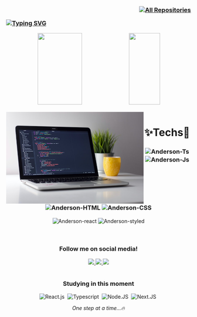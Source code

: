 ### <p align="right"><a href="https://github.com/Andersonk01?tab=repositories"><img alt="All Repositories" title="All Repositories" src="https://custom-icon-badges.herokuapp.com/badge/-All%20Repos-2962FF?style=for-the-badge&logoColor=white&logo=repo"/></a></p> [![Typing SVG](https://readme-typing-svg.herokuapp.com/?color=18567c&size=20&center=true&vCenter=true&width=1000&lines=HELLO,+My+name+is+Anderson+Kauer;I'm+22+years+old;I'm+from+Brazil;I+Graduated+Analysis+and+Systems+Development;Be+Welcome!+:%29)](https://git.io/typing-svg) 

<div align="center">
  <img width="49%" height="195px" src="https://github-readme-stats.vercel.app/api?username=Andersonk01&show_icons=true&theme=react&include_all_commits=true&count_private=true"/>
  <img width="41%" height="195px" src="https://github-readme-stats.vercel.app/api/top-langs/?username=Andersonk01&layout=compact&langs_count=16&theme=react"/>
</div>

<div  align="center"> 
  <div style="display: inline_block"><br>
    <img align="left" height="250" alt="coding-laptop" src="noteb.jpg">
    <h1 align="center"> ✨Techs🚀 </h1>
    <h3>
      <img align="center" alt="Anderson-Ts" height="35" src="https://img.shields.io/badge/TypeScript-007ACC?style=for-the-badge&logo=typescript&logoColor=white">
      <img align="center" alt="Anderson-Js" height="35" src="https://img.shields.io/badge/JavaScript-323330?style=for-the-badge&logo=javascript&logoColor=F7DF1E">
    <img align="center" alt="Anderson-HTML" height="35"  src="https://img.shields.io/badge/HTML5-E34F26?style=for-the-badge&logo=html5&logoColor=white">
    <img align="center" alt="Anderson-CSS" height="35" src="https://img.shields.io/badge/CSS3-1572B6?style=for-the-badge&logo=css3&logoColor=white">
    </h3>
      <img align="center" alt="Anderson-react" height="35" src="https://img.shields.io/badge/React-20232A?style=for-the-badge&logo=react&logoColor=61DAFB">
      <img align="center" alt="Anderson-styled" height="35" src="https://img.shields.io/badge/styled--components-DB7093?style=for-the-badge&logo=styled-components&logoColor=white">
    

</div></br></br>
<div>
<h3 align="center">Follow me on social media!</h3>
    <a href="https://instagram.com/kauercode" target="_blank">
  <img src="https://img.shields.io/badge/-Instagram-%23E4405F?style=for-the-badge&logo=instagram&logoColor=white" target="_blank">
 </a> 
 <a href="https://www.linkedin.com/in/anderson-kauer" target="_blank">
   <img src="https://img.shields.io/badge/-LinkedIn-%230077B5?style=for-the-badge&logo=linkedin&logoColor=white" target="_blank">
  </a> 
  <a href = "mailto:andersonreuak2@gmail.com">
   <img src="https://img.shields.io/badge/Gmail-D14836?style=for-the-badge&logo=gmail&logoColor=white" target="_blank">
  </a>
</div>
</br>

### Studying in this moment
![React.js](https://img.shields.io/badge/-React.js-0D1117?style=for-the-badge&logo=react&labelColor=0D1117)&nbsp;
![Typescript](https://img.shields.io/badge/-Typescript-0D1117?style=for-the-badge&logo=typescript&labelColor=0D1117&textColor=0D1117)&nbsp;
![Node.JS](https://img.shields.io/badge/-Node.JS-0D1117?style=for-the-badge&logo=node.js&labelColor=0D1117&textColor=0D1117)&nbsp;
![Next.JS](https://img.shields.io/badge/-Next.JS-0D1117?style=for-the-badge&logo=next.js&labelColor=0D1117&textColor=0D1117)&nbsp;


<i>One step at a time...🔥</i>



